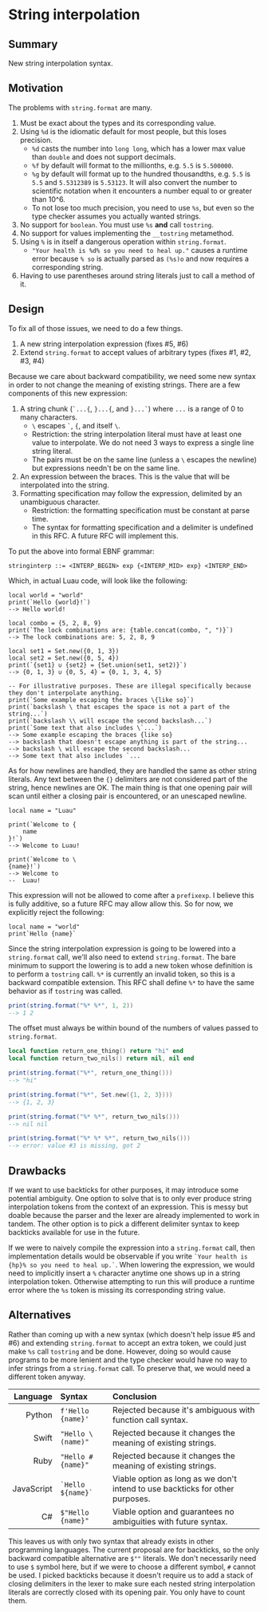 # String interpolation

## Summary

New string interpolation syntax.

## Motivation

The problems with `string.format` are many.

1. Must be exact about the types and its corresponding value.
2. Using `%d` is the idiomatic default for most people, but this loses precision.
   * `%d` casts the number into `long long`, which has a lower max value than `double` and does not support decimals.
   * `%f` by default will format to the millionths, e.g. `5.5` is `5.500000`.
   * `%g` by default will format up to the hundred thousandths, e.g. `5.5` is `5.5` and `5.5312389` is `5.53123`. It will also convert the number to scientific notation when it encounters a number equal to or greater than 10^6.
   * To not lose too much precision, you need to use `%s`, but even so the type checker assumes you actually wanted strings.
3. No support for `boolean`. You must use `%s` **and** call `tostring`.
4. No support for values implementing the `__tostring` metamethod.
5. Using `%` is in itself a dangerous operation within `string.format`.
   * `"Your health is %d% so you need to heal up."` causes a runtime error because `% so` is actually parsed as `(%s)o` and now requires a corresponding string.
6. Having to use parentheses around string literals just to call a method of it.

## Design

To fix all of those issues, we need to do a few things.

1. A new string interpolation expression (fixes #5, #6)
2. Extend `string.format` to accept values of arbitrary types (fixes #1, #2, #3, #4)

Because we care about backward compatibility, we need some new syntax in order to not change the meaning of existing strings. There are a few components of this new expression:

1. A string chunk (`` `...{ ``, `}...{`, and `` }...` ``) where `...` is a range of 0 to many characters.
   * `\` escapes `` ` ``, `{`, and itself `\`.
   * Restriction: the string interpolation literal must have at least one value to interpolate. We do not need 3 ways to express a single line string literal.
   * The pairs must be on the same line (unless a `\` escapes the newline) but expressions needn't be on the same line.
2. An expression between the braces. This is the value that will be interpolated into the string.
3. Formatting specification may follow the expression, delimited by an unambiguous character.
   * Restriction: the formatting specification must be constant at parse time.
   * The syntax for formatting specification and a delimiter is undefined in this RFC. A future RFC will implement this.

To put the above into formal EBNF grammar:

```
stringinterp ::= <INTERP_BEGIN> exp {<INTERP_MID> exp} <INTERP_END>
```

Which, in actual Luau code, will look like the following:

```
local world = "world"
print(`Hello {world}!`)
--> Hello world!

local combo = {5, 2, 8, 9}
print(`The lock combinations are: {table.concat(combo, ", ")}`)
--> The lock combinations are: 5, 2, 8, 9

local set1 = Set.new({0, 1, 3})
local set2 = Set.new({0, 5, 4})
print(`{set1} ∪ {set2} = {Set.union(set1, set2)}`)
--> {0, 1, 3} ∪ {0, 5, 4} = {0, 1, 3, 4, 5}

-- For illustrative purposes. These are illegal specifically because they don't interpolate anything.
print(`Some example escaping the braces \{like so}`)
print(`backslash \ that escapes the space is not a part of the string...`)
print(`backslash \\ will escape the second backslash...`)
print(`Some text that also includes \`...`)
--> Some example escaping the braces {like so}
--> backslash that doesn't escape anything is part of the string...
--> backslash \ will escape the second backslash...
--> Some text that also includes `...
```

As for how newlines are handled, they are handled the same as other string literals. Any text between the `{}` delimiters are not considered part of the string, hence newlines are OK. The main thing is that one opening pair will scan until either a closing pair is encountered, or an unescaped newline.

```
local name = "Luau"

print(`Welcome to {
    name
}!`)
--> Welcome to Luau!

print(`Welcome to \
{name}!`)
--> Welcome to
--  Luau!
```

This expression will not be allowed to come after a `prefixexp`. I believe this is fully additive, so a future RFC may allow allow this. So for now, we explicitly reject the following:

```
local name = "world"
print`Hello {name}`
```

Since the string interpolation expression is going to be lowered into a `string.format` call, we'll also need to extend `string.format`. The bare minimum to support the lowering is to add a new token whose definition is to perform a `tostring` call. `%*` is currently an invalid token, so this is a backward compatible extension. This RFC shall define `%*` to have the same behavior as if `tostring` was called.

```lua
print(string.format("%* %*", 1, 2))
--> 1 2
```

The offset must always be within bound of the numbers of values passed to `string.format`.

```lua
local function return_one_thing() return "hi" end
local function return_two_nils() return nil, nil end

print(string.format("%*", return_one_thing()))
--> "hi"

print(string.format("%*", Set.new({1, 2, 3})))
--> {1, 2, 3}

print(string.format("%* %*", return_two_nils()))
--> nil nil

print(string.format("%* %* %*", return_two_nils()))
--> error: value #3 is missing, got 2
```

## Drawbacks

If we want to use backticks for other purposes, it may introduce some potential ambiguity. One option to solve that is to only ever produce string interpolation tokens from the context of an expression. This is messy but doable because the parser and the lexer are already implemented to work in tandem. The other option is to pick a different delimiter syntax to keep backticks available for use in the future.

If we were to naively compile the expression into a `string.format` call, then implementation details would be observable if you write `` `Your health is {hp}% so you need to heal up.` ``. When lowering the expression, we would need to implicitly insert a `%` character anytime one shows up in a string interpolation token. Otherwise attempting to run this will produce a runtime error where the `%s` token is missing its corresponding string value.

## Alternatives

Rather than coming up with a new syntax (which doesn't help issue #5 and #6) and extending `string.format` to accept an extra token, we could just make `%s` call `tostring` and be done. However, doing so would cause programs to be more lenient and the type checker would have no way to infer strings from a `string.format` call. To preserve that, we would need a different token anyway.

Language   | Syntax                | Conclusion
----------:|:----------------------|:-----------
Python     | `f'Hello {name}'`     | Rejected because it's ambiguous with function call syntax.
Swift      | `"Hello \(name)"`     | Rejected because it changes the meaning of existing strings.
Ruby       | `"Hello #{name}"`     | Rejected because it changes the meaning of existing strings.
JavaScript | `` `Hello ${name}` `` | Viable option as long as we don't intend to use backticks for other purposes.
C#         | `$"Hello {name}"`     | Viable option and guarantees no ambiguities with future syntax.

This leaves us with only two syntax that already exists in other programming languages. The current proposal are for backticks, so the only backward compatible alternative are `$""` literals. We don't necessarily need to use `$` symbol here, but if we were to choose a different symbol, `#` cannot be used. I picked backticks because it doesn't require us to add a stack of closing delimiters in the lexer to make sure each nested string interpolation literals are correctly closed with its opening pair. You only have to count them.
